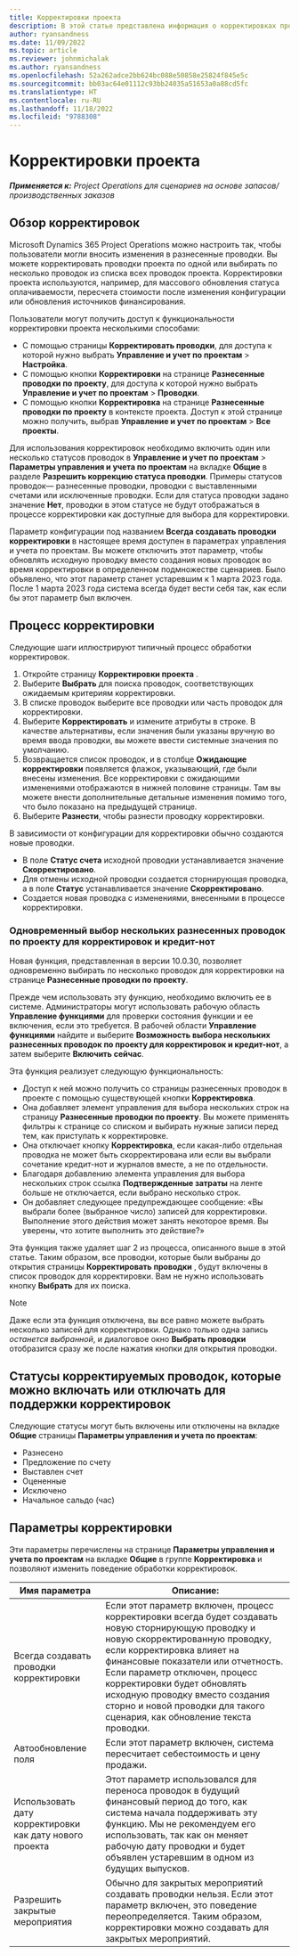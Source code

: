 ```yaml
---
title: Корректировки проекта
description: В этой статье представлена информация о корректировках проекта.
author: ryansandness
ms.date: 11/09/2022
ms.topic: article
ms.reviewer: johnmichalak
ms.author: ryansandness
ms.openlocfilehash: 52a262adce2bb624bc088e50858e25824f845e5c
ms.sourcegitcommit: bb03ac64e01112c93bb24035a51653a0a88cd5fc
ms.translationtype: HT
ms.contentlocale: ru-RU
ms.lasthandoff: 11/18/2022
ms.locfileid: "9788308"
---
```

# <a name="project-adjustments"></a>Корректировки проекта

_**Применяется к:** Project Operations для сценариев на основе запасов/производственных заказов_

## <a name="adjustments-overview"></a>Обзор корректировок

Microsoft Dynamics 365 Project Operations можно настроить так, чтобы пользователи могли вносить изменения в разнесенные проводки. Вы можете корректировать проводки проекта по одной или выбирать по несколько проводок из списка всех проводок проекта. Корректировки проекта используются, например, для массового обновления статуса оплачиваемости, пересчета стоимости после изменения конфигурации или обновления источников финансирования.

Пользователи могут получить доступ к функциональности корректировки проекта несколькими способами:

- С помощью страницы **Корректировать проводки**, для доступа к которой нужно выбрать **Управление и учет по проектам** \> **Настройка**.
- С помощью кнопки **Корректировки** на странице **Разнесенные проводки по проекту**, для доступа к которой нужно выбрать **Управление и учет по проектам** \> **Проводки**.
- С помощью кнопки **Корректировка** на странице **Разнесенные проводки по проекту** в контексте проекта. Доступ к этой странице можно получить, выбрав **Управление и учет по проектам** \> **Все проекты**.

Для использования корректировок необходимо включить один или несколько статусов проводок в **Управление и учет по проектам** \> **Параметры управления и учета по проектам** на вкладке **Общие** в разделе **Разрешить коррекцию статуса проводки**. Примеры статусов проводок— разнесенные проводки, проводки с выставленными счетами или исключенные проводки. Если для статуса проводки задано значение **Нет**, проводки в этом статусе не будут отображаться в процессе корректировки как доступные для выбора для корректировки.

Параметр конфигурации под названием **Всегда создавать проводки корректировки** в настоящее время доступен в параметрах управления и учета по проектам. Вы можете отключить этот параметр, чтобы обновлять исходную проводку вместо создания новых проводок во время корректировки в определенном подмножестве сценариев. Было объявлено, что этот параметр станет устаревшим к 1 марта 2023 года. После 1 марта 2023 года система всегда будет вести себя так, как если бы этот параметр был включен.

## <a name="adjustments-process-flow"></a>Процесс корректировки

Следующие шаги иллюстрируют типичный процесс обработки корректировок.

1. Откройте страницу **Корректировки проекта** .
2. Выберите **Выбрать** для поиска проводок, соответствующих ожидаемым критериям корректировки.
3. В списке проводок выберите все проводки или часть проводок для корректировки.
4. Выберите **Корректировать** и измените атрибуты в строке. В качестве альтернативы, если значения были указаны вручную во время ввода проводки, вы можете ввести системные значения по умолчанию.
5. Возвращается список проводок, и в столбце **Ожидающие корректировки** появляется флажок, указывающий, где были внесены изменения. Все корректировки с ожидающими изменениями отображаются в нижней половине страницы. Там вы можете внести дополнительные детальные изменения помимо того, что было показано на предыдущей странице.
6. Выберите **Разнести**, чтобы разнести проводку корректировки.

В зависимости от конфигурации для корректировки обычно создаются новые проводки.

- В поле **Статус счета** исходной проводки устанавливается значение **Скорректировано**.
- Для отмены исходной проводки создается сторнирующая проводка, а в поле **Статус** устанавливается значение **Скорректировано**.
- Создается новая проводка с изменениями, внесенными в процессе корректировки.

### <a name="selecting-multiple-posted-project-transactions-at-a-time-for-adjustments-and-credit-notes"></a>Одновременный выбор нескольких разнесенных проводок по проекту для корректировок и кредит-нот

Новая функция, представленная в версии 10.0.30, позволяет одновременно выбирать по несколько проводок для корректировки на странице  **Разнесенные проводки по проекту**.

Прежде чем использовать эту функцию, необходимо включить ее в системе. Администраторы могут использовать рабочую область **Управление функциями** для проверки состояния функции и ее включения, если это требуется. В рабочей области **Управление функциями** найдите и выберите **Возможность выбора нескольких разнесенных проводок по проекту для корректировок и кредит-нот**, а затем выберите **Включить сейчас**.

Эта функция реализует следующую функциональность:

- Доступ к ней можно получить со страницы разнесенных проводок в проекте с помощью существующей кнопки **Корректировка**.
- Она добавляет элемент управления для выбора нескольких строк на страницу **Разнесенные проводки по проекту**. Вы можете применять фильтры к странице со списком и выбирать нужные записи перед тем, как приступать к корректировке.
- Она отключает кнопку **Корректировка**, если какая-либо отдельная проводка не может быть скорректирована или если вы выбрали сочетание кредит-нот и журналов вместе, а не по отдельности.
- Благодаря добавлению элемента управления для выбора нескольких строк ссылка **Подтвержденные затраты** на ленте больше не отключается, если выбрано несколько строк.
- Он добавляет следующее предупреждающее сообщение: «Вы выбрали более (выбранное число) записей для корректировки. Выполнение этого действия может занять некоторое время. Вы уверены, что хотите выполнить это действие?»

Эта функция также удаляет шаг 2 из процесса, описанного выше в этой статье. Таким образом, все проводки, которые были выбраны до открытия страницы **Корректировать проводки** , будут включены в список проводок для корректировки. Вам не нужно использовать кнопку **Выбрать** для их поиска.

> [!NOTE] 
> Даже если эта функция отключена, вы все равно можете выбрать несколько записей для корректировки. Однако только одна запись *останется выбранной*, и диалоговое окно **Выбрать проводки** отобразится сразу же после нажатия кнопки для открытия проводки.

## <a name="adjustment-transaction-statuses-that-can-be-enabled-or-disabled-for-adjustments"></a>Статусы корректируемых проводок, которые можно включать или отключать для поддержки корректировок

Следующие статусы могут быть включены или отключены на вкладке **Общие** страницы **Параметры управления и учета по проектам**:

- Разнесено
- Предложение по счету
- Выставлен счет
- Оцененные
- Исключено
- Начальное сальдо (час)

## <a name="adjustment-parameters"></a>Параметры корректировки

Эти параметры перечислены на странице **Параметры управления и учета по проектам** на вкладке **Общие** в группе **Корректировка** и позволяют изменить поведение обработки корректировок. 

| Имя параметра | Описание: |
|----------------|-------------
| Всегда создавать проводки корректировки | Если этот параметр включен, процесс корректировки всегда будет создавать новую сторнирующую проводку и новую скорректированную проводку, если корректировка влияет на финансовые показатели или отчетность. Если параметр отключен, процесс корректировки будет обновлять исходную проводку вместо создания сторно и новой проводки для такого сценария, как обновление текста проводки. |
| Автообновление поля | Если этот параметр включен, система пересчитает себестоимость и цену продажи. |
| Использовать дату корректировки как дату нового проекта | Этот параметр использовался для переноса проводок в будущий финансовый период до того, как система начала поддерживать эту функцию. Мы не рекомендуем его использовать, так как он меняет рабочую дату проводки и будет объявлен устаревшим в одном из будущих выпусков. |
| Разрешить закрытые мероприятия | Обычно для закрытых мероприятий создавать проводки нельзя. Если этот параметр включен, это поведение переопределяется. Таким образом, корректировки можно создавать для закрытых мероприятий. |
